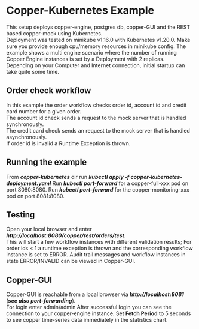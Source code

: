 Copper-Kubernetes Example
===================
This setup deploys copper-engine, postgres db, copper-GUI and the REST based copper-mock using
Kubernetes.  
Deployment was tested on minikube v1.16.0 with Kubernetes v1.20.0. Make sure you provide 
enough cpu/memory resources in minikube config.
The example shows a multi engine scenario where the number of running Copper Engine instances is 
set by a Deployment with 2 replicas.  
Depending on your Computer and Internet connection, initial startup can take quite some time.   

Order check workflow
------------------
In this example the order workflow checks order id, account id and credit card number for a given order.  
The account id check sends a request to the mock server that is handled synchronously.  
The credit card check sends an request to the mock server that is handled asynchronously.  
If order id is invalid a Runtime Exception is thrown.

Running the example
-------------------
From ***copper-kubernetes*** dir run ***kubectl apply -f copper-kubernetes-deployment.yaml***
Run ***kubectl port-forward*** for a copper-full-xxx pod on port 8080:8080.
Run ***kubectl port-forward*** for the copper-monitoring-xxx pod on port 8081:8080. 

Testing
-------
Open your local browser and enter 
***http://localhost:8080/copper/rest/orders/test***.  
This will start a few workflow instances with different validation results;
For order ids < 1 a runtime exception is thrown and the corresponding workflow instance
is set to ERROR. 
Audit trail messages and workflow instances in state ERROR/INVALID can be viewed in Copper-GUI.

Copper-GUI
---------- 
Copper-GUI is reachable from a local browser via
***http://localhost:8081*** (***see also port-forwarding***).  
For login enter admin/admin
After successful login you can see the connection to your copper-engine instance.
Set **Fetch Period** to 5 seconds to see copper time-series data immediately in the statistics chart.




